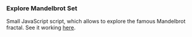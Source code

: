 ### Explore Mandelbrot Set
Small JavaScript script, which allows to explore the famous Mandelbrot fractal. See it working [here](https://adambac.com/mandelbrot/).
